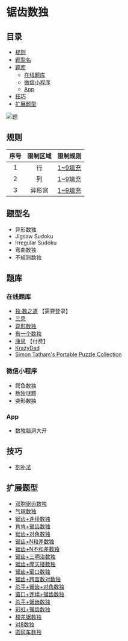 # 锯齿数独
<!-- START doctoc generated TOC please keep comment here to allow auto update -->
<!-- DON'T EDIT THIS SECTION, INSTEAD RE-RUN doctoc TO UPDATE -->
## 目录

- [规则](#%E8%A7%84%E5%88%99)
- [题型名](#%E9%A2%98%E5%9E%8B%E5%90%8D)
- [题库](#%E9%A2%98%E5%BA%93)
  - [在线题库](#%E5%9C%A8%E7%BA%BF%E9%A2%98%E5%BA%93)
  - [微信小程序](#%E5%BE%AE%E4%BF%A1%E5%B0%8F%E7%A8%8B%E5%BA%8F)
  - [App](#app)
- [技巧](#%E6%8A%80%E5%B7%A7)
- [扩展题型](#%E6%89%A9%E5%B1%95%E9%A2%98%E5%9E%8B)

<!-- END doctoc generated TOC please keep comment here to allow auto update -->

![题](https://www.conceptispuzzles.com/zh/picture/11/1356.gif)

## 规则

| 序号  | 限制区域 | 限制规则    |
|:---:|:----:|:--------|
|  1  |  行   | [1~9填充] |
|  2  |  列   | [1~9填充] |
|  3  | 异形宫  | [1~9填充] |

## 题型名

- 异形数独
- Jigsaw Sudoku
- Irregular Sudoku
- 弯曲数独
- 不规则数独

## 题库

### 在线题库

- [独·数之道](http://www.sudokufans.org.cn/lx/game.index.php?type=jch) 【需要登录】
- [三思](https://www.12634.com/sudoku/jigsaw-sudoku/level5)
- [异形数独](https://cn.puzzle-jigsaw-sudoku.com/?size=8)
- [有一个数独](https://shudu.one/jigsaw-sudoku.php)
- [康思](https://www.conceptispuzzles.com/zh/index.aspx?uri=puzzle/sudoku) 【付费】
- [KrazyDad](https://krazydad.com/play/jigsaw/)
- [Simon Tatham's Portable Puzzle Collection](https://www.chiark.greenend.org.uk/~sgtatham/puzzles/js/solo.html)

### 微信小程序

- 鳄鱼数独
- 数独谜题
- ~~变形数独~~

### App

- 数独脑洞大开

## 技巧

- [割补法](https://www.bilibili.com/read/cv10002304)

## 扩展题型

- [双胞锯齿数独](双胞锯齿数独.md)
- [气球数独](气球数独.md)
- [锯齿+连续数独](../混合类/锯齿+连续数独.md)
- [肯肯+锯齿数独](../混合类/肯肯+锯齿数独.md)
- [锯齿+对角数独](../混合类/锯齿+对角数独.md)
- [锯齿+N和差数独](../混合类/锯齿+N和差数独.md)
- [锯齿+N不和差数独](../混合类/锯齿+N不和差数独.md)
- [锯齿+三明治数独](../混合类/锯齿+三明治数独.md)
- [锯齿+摩天楼数独](../混合类/锯齿+摩天楼数独.md)
- [锯齿+窗口数独](../混合类/锯齿+窗口数独.md)
- [锯齿+跨宫数对数独](../混合类/锯齿+跨宫数对数独.md)
- [杀手+锯齿+对角数独](../混合类/杀手+锯齿+对角数独.md)
- [窗口+连续+锯齿数独](../混合类/窗口+连续+锯齿数独.md)
- [杀手+锯齿数独](../混合类/杀手+锯齿数独.md)
- [彩虹+锯齿数独](../混合类/彩虹+锯齿数独.md)
- [楼差锯数独](../混合类/楼差锯数独.md)
- [对8数独](../混合类/对8数独.md)
- [圆风车数独](../../风车/圆风车数独.md)

[1~9填充]: ../../../rules/rules.md#1to9填充
